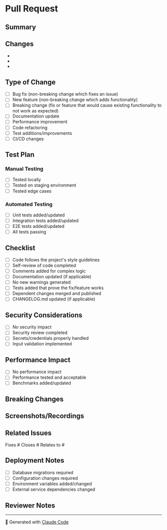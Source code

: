 # Pull Request

## Summary
<!-- Provide a brief description of the changes in this PR -->



## Changes
<!-- List the main changes made in this PR -->

-
-
-

## Type of Change
<!-- Check the relevant boxes -->

- [ ] Bug fix (non-breaking change which fixes an issue)
- [ ] New feature (non-breaking change which adds functionality)
- [ ] Breaking change (fix or feature that would cause existing functionality to not work as expected)
- [ ] Documentation update
- [ ] Performance improvement
- [ ] Code refactoring
- [ ] Test additions/improvements
- [ ] CI/CD changes

## Test Plan
<!-- Describe how you tested these changes -->

### Manual Testing
- [ ] Tested locally
- [ ] Tested on staging environment
- [ ] Tested edge cases

### Automated Testing
- [ ] Unit tests added/updated
- [ ] Integration tests added/updated
- [ ] E2E tests added/updated
- [ ] All tests passing

## Checklist
<!-- Ensure all items are completed before requesting review -->

- [ ] Code follows the project's style guidelines
- [ ] Self-review of code completed
- [ ] Comments added for complex logic
- [ ] Documentation updated (if applicable)
- [ ] No new warnings generated
- [ ] Tests added that prove the fix/feature works
- [ ] Dependent changes merged and published
- [ ] CHANGELOG.md updated (if applicable)

## Security Considerations
<!-- Any security implications of this change? -->

- [ ] No security impact
- [ ] Security review completed
- [ ] Secrets/credentials properly handled
- [ ] Input validation implemented

## Performance Impact
<!-- Describe any performance implications -->

- [ ] No performance impact
- [ ] Performance tested and acceptable
- [ ] Benchmarks added/updated

## Breaking Changes
<!-- If this is a breaking change, describe the migration path -->



## Screenshots/Recordings
<!-- If applicable, add screenshots or recordings to demonstrate changes -->



## Related Issues
<!-- Link related issues -->

Fixes #
Closes #
Relates to #

## Deployment Notes
<!-- Any special deployment considerations -->

- [ ] Database migrations required
- [ ] Configuration changes required
- [ ] Environment variables added/changed
- [ ] External service dependencies changed

## Reviewer Notes
<!-- Any specific areas you want reviewers to focus on -->



---

🤖 Generated with [Claude Code](https://claude.com/claude-code)
